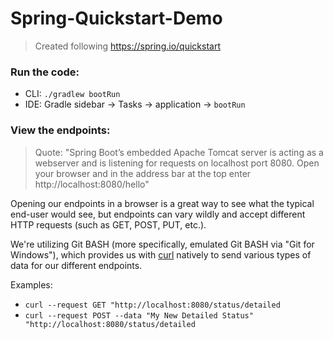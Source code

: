 # Spring-Quickstart-Demo

> Created following https://spring.io/quickstart

### Run the code:

- CLI: `./gradlew bootRun`
- IDE: Gradle sidebar -> Tasks -> application -> `bootRun`

### View the endpoints:

> Quote: "Spring Boot’s embedded Apache Tomcat server is acting as a webserver and is listening for
> requests on localhost port 8080. Open your browser and in the address bar at the top
> enter http://localhost:8080/hello"

Opening our endpoints in a browser is a great way to see what the typical end-user would see, but
endpoints can vary wildly and accept different HTTP requests (such as GET, POST, PUT, etc.).

We're utilizing Git BASH (more specifically, emulated Git BASH via "Git for Windows"), which
provides us with [curl](https://curl.se/) natively to send various types of data for our
different endpoints.

Examples:
- `curl --request GET "http://localhost:8080/status/detailed`
- `curl --request POST --data "My New Detailed Status" "http://localhost:8080/status/detailed`
